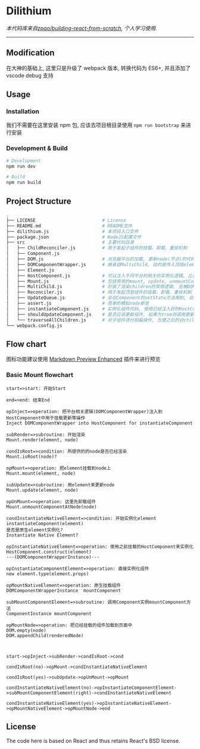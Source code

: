 # Dilithium

_本代码库来自[zpao/building-react-from-scratch](https://github.com/zpao/building-react-from-scratch), 个人学习使用._

---

## Modification

在大神的基础上, 这里只是升级了 webpack 版本, 转换代码为 ES6+, 并且添加了 vscode debug 支持

## Usage

### Installation

我们不需要在这里安装 npm 包, 应该去项目根目录使用 `npm run bootstrap` 来进行安装

### Development & Build

```bash
# Development
npm run dev

# Build
npm run build
```

## Project Structure

```bash
.
├── LICENSE                         # License
├── README.md                       # README文件
├── dilithium.js                    # 本项目入口文件
├── package.json                    # NodeJS配置文件
├── src                             # 主要代码目录
│   ├── ChildReconciler.js          # 用于发起子组件的挂载、卸载、重绘机制
│   ├── Component.js
│   ├── DOM.js                      # 浏览器平台的加载, 更新node(节点)的代码
│   ├── DOMComponentWrapper.js      # 继承自MultiChild, 目的是传入顶层element, 并在DOM平台把它包装成带有常用方法的顶层component
│   ├── Element.js
│   ├── HostComponent.js            # 可以注入不同平台的相关的实例化逻辑, 比如说注入DOMComponentWrapper
│   ├── Mount.js                    # 包括常用的mount, update, unmountComponentAtNode方法(使用DOM和Reconciler)
│   ├── MultiChild.js               # 封装了渲染children的常用逻辑, 会被DOMComponentWrapper继承
│   ├── Reconciler.js               # 用于发起顶层组件的挂载、卸载、重绘机制
│   ├── UpdateQueue.js              # 会在Component的setState方法用到, 会对传入的partialState进行队列处理, 并调用Reconciler来进行更新(performUpdateIfNecessary)
│   ├── assert.js                   # 简单的模拟node断言
│   ├── instantiateComponent.js     # 实例化组件代码, 使用已经注入好的HostComponent来把顶层element实例化成顶层component
│   ├── shouldUpdateComponent.js    # 是否应该更新组件, 如果为true则调用更新组件逻辑, 如果为false, 则先unmount然后再mount
│   └── traverseAllChildren.js      # 对子组件进行拍扁操作, 方便之后的对children组件们的比较
└── webpack.config.js
```

## Flow chart

图标功能建议使用 [Markdown Preview Enhanced](https://shd101wyy.github.io/markdown-preview-enhanced/#/) 插件来进行预览

### Basic Mount flowchart

```flow
start=>start: 开始Start

end=>end: 结束End

opInject=>operation: 把平台相关逻辑(DOMComponentWrapper)注入到HostComponent中用于挂载更新等操作
Inject DOMComponentWrapper into HostComponent for instantiateComponent

subRender=>subroutine: 开始渲染
Mount.render(element, node)

condIsRoot=>condition: 所提供的的node是否已经渲染
Mount.isRoot(node)?

opMount=>operation: 把element挂载到node上
Mount.mount(element, node)

subUpdate=>subroutine: 用element来更新node
Mount.update(element, node)

opUnMount=>operation: 这里先卸载组件
Mount.unmountComponentAtNode(node)

condInstantiateNativeElement=>condition: 开始实例化element
instantiateComponent(element)
是否是原生element实例化?
Instantiate Native Element?

opInstantiateNativeElement=>operation: 使用之前挂载的HostComponent来实例化
HostComponent.construct(element)
---(DOMComponentWrapperInstance)---

opInstantiateComponentElement=>operation: 直接实例化组件
new element.type(element.props)

opMountNativeElement=>operation: 原生挂载组件
DOMComponentWrapperInstance  mountComponent

subMountComponentElement=>subroutine: 调用Component实例mountComponent方法
ComponentInstance mountComponent

opMountNode=>operation: 把已经挂载的组件加载到页面中
DOM.empty(node)
DOM.appendChild(renderedNode)



start->opInject->subRender->condIsRoot->cond

condIsRoot(no)->opMount->condInstantiateNativeElement

condIsRoot(yes)->subUpdate->opUnMount->opMount

condInstantiateNativeElement(no)->opInstantiateComponentElement->subMountComponentElement(right)->condInstantiateNativeElement

condInstantiateNativeElement(yes)->opInstantiateNativeElement->opMountNativeElement->opMountNode->end

```

## License

The code here is based on React and thus retains React's BSD license.
